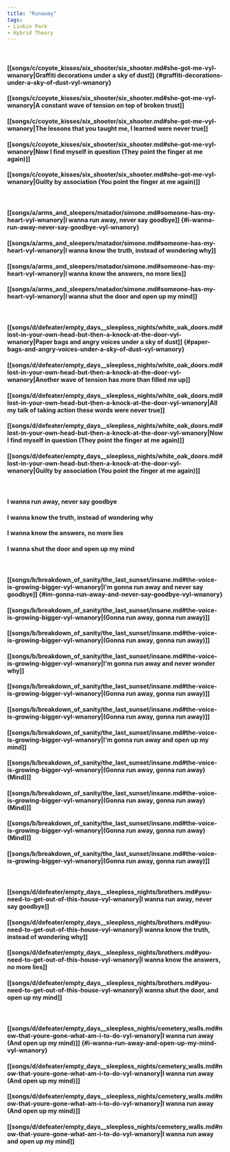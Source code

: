 ```yaml
---
title: "Runaway"
tags:
- Linkin Park
- Hybrid Theory
---
```

&nbsp;
#### [[songs/c/coyote_kisses/six_shooter/six_shooter.md#she-got-me-vyl-wnanory|Graffiti decorations under a sky of dust]] {#graffiti-decorations-under-a-sky-of-dust-vyl-wnanory}
#### [[songs/c/coyote_kisses/six_shooter/six_shooter.md#she-got-me-vyl-wnanory|A constant wave of tension on top of broken trust]]
#### [[songs/c/coyote_kisses/six_shooter/six_shooter.md#she-got-me-vyl-wnanory|The lessons that you taught me, I learned were never true]]
#### [[songs/c/coyote_kisses/six_shooter/six_shooter.md#she-got-me-vyl-wnanory|Now I find myself in question (They point the finger at me again)]]
#### [[songs/c/coyote_kisses/six_shooter/six_shooter.md#she-got-me-vyl-wnanory|Guilty by association (You point the finger at me again)]]
&nbsp;
#### [[songs/a/arms_and_sleepers/matador/simone.md#someone-has-my-heart-vyl-wnanory|I wanna run away, never say goodbye]] {#i-wanna-run-away-never-say-goodbye-vyl-wnanory}
#### [[songs/a/arms_and_sleepers/matador/simone.md#someone-has-my-heart-vyl-wnanory|I wanna know the truth, instead of wondering why]]
#### [[songs/a/arms_and_sleepers/matador/simone.md#someone-has-my-heart-vyl-wnanory|I wanna know the answers, no more lies]]
#### [[songs/a/arms_and_sleepers/matador/simone.md#someone-has-my-heart-vyl-wnanory|I wanna shut the door and open up my mind]]
&nbsp;
#### [[songs/d/defeater/empty_days__sleepless_nights/white_oak_doors.md#lost-in-your-own-head-but-then-a-knock-at-the-door-vyl-wnanory|Paper bags and angry voices under a sky of dust]] {#paper-bags-and-angry-voices-under-a-sky-of-dust-vyl-wnanory}
#### [[songs/d/defeater/empty_days__sleepless_nights/white_oak_doors.md#lost-in-your-own-head-but-then-a-knock-at-the-door-vyl-wnanory|Another wave of tension has more than filled me up]]
#### [[songs/d/defeater/empty_days__sleepless_nights/white_oak_doors.md#lost-in-your-own-head-but-then-a-knock-at-the-door-vyl-wnanory|All my talk of taking action these words were never true]]
#### [[songs/d/defeater/empty_days__sleepless_nights/white_oak_doors.md#lost-in-your-own-head-but-then-a-knock-at-the-door-vyl-wnanory|Now I find myself in question (They point the finger at me again)]]
#### [[songs/d/defeater/empty_days__sleepless_nights/white_oak_doors.md#lost-in-your-own-head-but-then-a-knock-at-the-door-vyl-wnanory|Guilty by association (You point the finger at me again)]]
&nbsp;
#### I wanna run away, never say goodbye
#### I wanna know the truth, instead of wondering why
#### I wanna know the answers, no more lies
#### I wanna shut the door and open up my mind
&nbsp;
#### [[songs/b/breakdown_of_sanity/the_last_sunset/insane.md#the-voice-is-growing-bigger-vyl-wnanory|I'm gonna run away and never say goodbye]] {#im-gonna-run-away-and-never-say-goodbye-vyl-wnanory}
#### [[songs/b/breakdown_of_sanity/the_last_sunset/insane.md#the-voice-is-growing-bigger-vyl-wnanory|(Gonna run away, gonna run away)]]
#### [[songs/b/breakdown_of_sanity/the_last_sunset/insane.md#the-voice-is-growing-bigger-vyl-wnanory|(Gonna run away, gonna run away)]]
#### [[songs/b/breakdown_of_sanity/the_last_sunset/insane.md#the-voice-is-growing-bigger-vyl-wnanory|I'm gonna run away and never wonder why]]
#### [[songs/b/breakdown_of_sanity/the_last_sunset/insane.md#the-voice-is-growing-bigger-vyl-wnanory|(Gonna run away, gonna run away)]]
#### [[songs/b/breakdown_of_sanity/the_last_sunset/insane.md#the-voice-is-growing-bigger-vyl-wnanory|(Gonna run away, gonna run away)]]
#### [[songs/b/breakdown_of_sanity/the_last_sunset/insane.md#the-voice-is-growing-bigger-vyl-wnanory|I'm gonna run away and open up my mind]]
#### [[songs/b/breakdown_of_sanity/the_last_sunset/insane.md#the-voice-is-growing-bigger-vyl-wnanory|(Gonna run away, gonna run away) (Mind)]]
#### [[songs/b/breakdown_of_sanity/the_last_sunset/insane.md#the-voice-is-growing-bigger-vyl-wnanory|(Gonna run away, gonna run away) (Mind)]]
#### [[songs/b/breakdown_of_sanity/the_last_sunset/insane.md#the-voice-is-growing-bigger-vyl-wnanory|(Gonna run away, gonna run away) (Mind)]]
#### [[songs/b/breakdown_of_sanity/the_last_sunset/insane.md#the-voice-is-growing-bigger-vyl-wnanory|(Gonna run away, gonna run away)]]
&nbsp;
#### [[songs/d/defeater/empty_days__sleepless_nights/brothers.md#you-need-to-get-out-of-this-house-vyl-wnanory|I wanna run away, never say goodbye]]
#### [[songs/d/defeater/empty_days__sleepless_nights/brothers.md#you-need-to-get-out-of-this-house-vyl-wnanory|I wanna know the truth, instead of wondering why]]
#### [[songs/d/defeater/empty_days__sleepless_nights/brothers.md#you-need-to-get-out-of-this-house-vyl-wnanory|I wanna know the answers, no more lies]]
#### [[songs/d/defeater/empty_days__sleepless_nights/brothers.md#you-need-to-get-out-of-this-house-vyl-wnanory|I wanna shut the door, and open up my mind]]
&nbsp;
#### [[songs/d/defeater/empty_days__sleepless_nights/cemetery_walls.md#now-that-youre-gone-what-am-i-to-do-vyl-wnanory|I wanna run away (And open up my mind)]] {#i-wanna-run-away-and-open-up-my-mind-vyl-wnanory}
#### [[songs/d/defeater/empty_days__sleepless_nights/cemetery_walls.md#now-that-youre-gone-what-am-i-to-do-vyl-wnanory|I wanna run away (And open up my mind)]]
#### [[songs/d/defeater/empty_days__sleepless_nights/cemetery_walls.md#now-that-youre-gone-what-am-i-to-do-vyl-wnanory|I wanna run away (And open up my mind)]]
#### [[songs/d/defeater/empty_days__sleepless_nights/cemetery_walls.md#now-that-youre-gone-what-am-i-to-do-vyl-wnanory|I wanna run away and open up my mind]]
